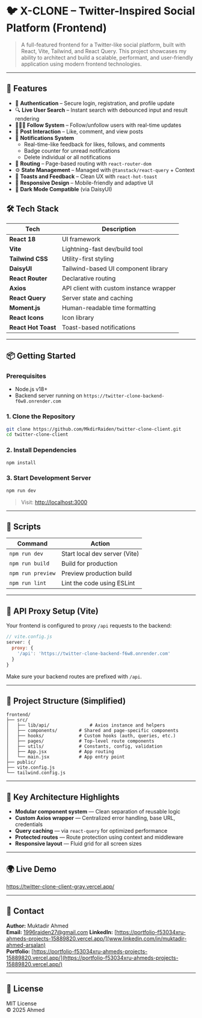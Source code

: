 # 🐦 X-CLONE – Twitter-Inspired Social Platform (Frontend)

> A full-featured frontend for a Twitter-like social platform, built with React, Vite, Tailwind, and React Query. This project showcases my ability to architect and build a scalable, performant, and user-friendly application using modern frontend technologies.

---

## 🚀 Features

- 🔐 **Authentication** – Secure login, registration, and profile update
- 🔍 **Live User Search** – Instant search with debounced input and result rendering
- 🧑‍🤝‍🧑 **Follow System** – Follow/unfollow users with real-time updates
- 📝 **Post Interaction** – Like, comment, and view posts
- 🔔 **Notifications System**
  - Real-time-like feedback for likes, follows, and comments
  - Badge counter for unread notifications
  - Delete individual or all notifications
- 🧭 **Routing** – Page-based routing with `react-router-dom`
- ⚙️ **State Management** – Managed with `@tanstack/react-query` + Context
- 💬 **Toasts and Feedback** – Clean UX with `react-hot-toast`
- 📱 **Responsive Design** – Mobile-friendly and adaptive UI
- 🌙 **Dark Mode Compatible** (via DaisyUI)

## 🛠️ Tech Stack

| Tech                | Description                             |
| ------------------- | --------------------------------------- |
| **React 18**        | UI framework                            |
| **Vite**            | Lightning-fast dev/build tool           |
| **Tailwind CSS**    | Utility-first styling                   |
| **DaisyUI**         | Tailwind-based UI component library     |
| **React Router**    | Declarative routing                     |
| **Axios**           | API client with custom instance wrapper |
| **React Query**     | Server state and caching                |
| **Moment.js**       | Human-readable time formatting          |
| **React Icons**     | Icon library                            |
| **React Hot Toast** | Toast-based notifications               |

---

## 📦 Getting Started

### Prerequisites

- Node.js v18+
- Backend server running on `https://twitter-clone-backend-f6w8.onrender.com`

### 1. Clone the Repository

```bash
git clone https://github.com/MkdirRaiden/twitter-clone-client.git
cd twitter-clone-client
```

### 2. Install Dependencies

```bash
npm install
```

### 3. Start Development Server

```bash
npm run dev
```

> Visit: [http://localhost:3000](http://localhost:3000)

---

## 🧪 Scripts

| Command           | Action                        |
| ----------------- | ----------------------------- |
| `npm run dev`     | Start local dev server (Vite) |
| `npm run build`   | Build for production          |
| `npm run preview` | Preview production build      |
| `npm run lint`    | Lint the code using ESLint    |

---

## 🔀 API Proxy Setup (Vite)

Your frontend is configured to proxy `/api` requests to the backend:

```js
// vite.config.js
server: {
  proxy: {
    '/api': 'https://twitter-clone-backend-f6w8.onrender.com'
  }
}
```

Make sure your backend routes are prefixed with `/api`.

---

## 🌿 Project Structure (Simplified)

```
frontend/
├── src/
│   ├── lib/api/               # Axios instance and helpers
│   ├── components/        # Shared and page-specific components
│   ├── hooks/             # Custom hooks (auth, queries, etc.)
│   ├── pages/             # Top-level route components
│   ├── utils/             # Constants, config, validation
│   ├── App.jsx            # App routing
│   └── main.jsx           # App entry point
├── public/
├── vite.config.js
└── tailwind.config.js
```

---

## 🧠 Key Architecture Highlights

- **Modular component system** — Clean separation of reusable logic
- **Custom Axios wrapper** — Centralized error handling, base URL, credentials
- **Query caching** — via `react-query` for optimized performance
- **Protected routes** — Route protection using context and middleware
- **Responsive layout** — Fluid grid for all screen sizes

---

## 🌍 Live Demo

https://twitter-clone-client-gray.vercel.app/

---

## 📇 Contact

**Author:** Muktadir Ahmed  
**Email:** 1996raiden27@gmail.com
**LinkedIn:** [https://portfolio-f53034xru-ahmeds-projects-15889820.vercel.app/](www.linkedin.com/in/muktadir-ahmed-arsalan)  
**Portfolio:** [https://portfolio-f53034xru-ahmeds-projects-15889820.vercel.app/](https://portfolio-f53034xru-ahmeds-projects-15889820.vercel.app/)

---

## 📃 License

MIT License  
© 2025 Ahmed
